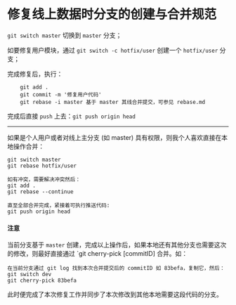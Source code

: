 # 修复线上数据时分支的创建与合并规范

`git switch master` 切换到 `master` 分支；

如要修复用户模块，通过 `git switch -c hotfix/user` 创建一个 `hotfix/user` 分支；

完成修复后，执行：

``` 
    git add .
    git commit -m '修复用户代码'
    git rebase -i master 基于 master 其线合并提交，可参见 rebase.md
```

完成后直接 `push` 上去：`git push origin head`

---

如果是个人用户或者对线上主分支 (如 master) 具有权限，则我个人喜欢直接在本地操作合并：
```
git switch master
git rebase hotfix/user

如有冲突，需要解决冲突然后：
git add .
git rebase --continue

直至全部合并完成，紧接着可执行推送代码:
git push origin head
```

#### 注意
当前分支基于 `master` 创建，完成以上操作后，如果本地还有其他分支也需要这次的修改，则最好直接通过 `git cherry-pick [commitID] 合并。如：

```
在当前分支通过 git log 找到本次合并提交后的 commitID 如 83befa，复制它，然后：
git switch dev
git cherry-pick 83befa 
```

此时便完成了本次修复工作并同步了本次修改到其他本地需要这段代码的分支。